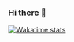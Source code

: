 ### Hi there 👋

<!--
**mat0904/mat0904** is a ✨ _special_ ✨ repository because its `README.md` (this file) appears on your GitHub profile.

Here are some ideas to get you started:

- 🔭 I’m currently working on ...
- 🌱 I’m currently learning ...
- 👯 I’m looking to collaborate on ...
- 🤔 I’m looking for help with ...
- 💬 Ask me about ...
- 📫 How to reach me: ...
- 😄 Pronouns: ...
- ⚡ Fun fact: ...
-->

[![Wakatime stats](https://github-readme-stats.vercel.app/api/wakatime?username=mat0904&api_key=waka_5f63e7cf-bc19-48ba-bd9a-6c47c56e36fa)](https://wakatime.com/mat0904)
